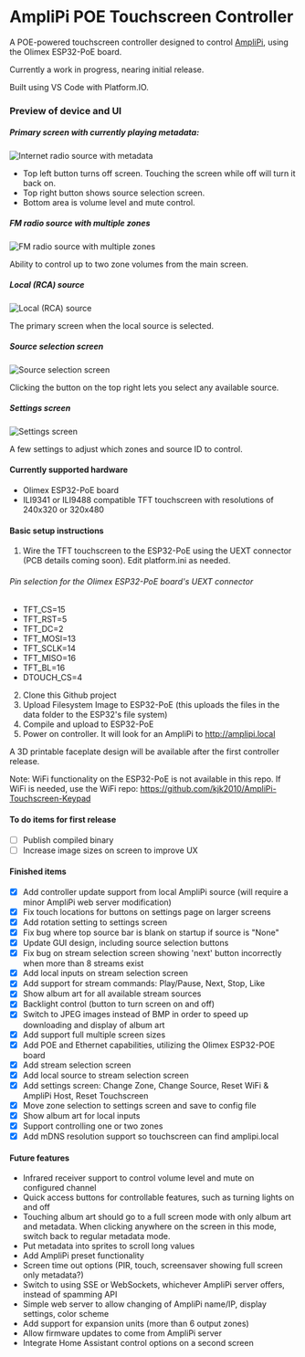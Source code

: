 # AmpliPi POE Touchscreen Controller
A POE-powered touchscreen controller designed to control [AmpliPi](https://amplipi.com), using the Olimex ESP32-PoE board.

Currently a work in progress, nearing initial release.

Built using VS Code with Platform.IO.

### Preview of device and UI
##### Primary screen with currently playing metadata:
![Internet radio source with metadata](https://github.com/kjk2010/AmpliPi-POE-Touchscreen/blob/main/docs/InternetRadioWithMetadata.jpg?raw=true)

- Top left button turns off screen. Touching the screen while off will turn it back on.
- Top right button shows source selection screen.
- Bottom area is volume level and mute control.

##### FM radio source with multiple zones
![FM radio source with multiple zones](https://github.com/kjk2010/AmpliPi-POE-Touchscreen/blob/main/docs/FMRadioWithMultiZones.jpg?raw=true)

Ability to control up to two zone volumes from the main screen.

##### Local (RCA) source
![Local (RCA) source](https://github.com/kjk2010/AmpliPi-POE-Touchscreen/blob/main/docs/LocalInput.jpg?raw=true)

The primary screen when the local source is selected.

##### Source selection screen
![Source selection screen](https://github.com/kjk2010/AmpliPi-POE-Touchscreen/blob/main/docs/SourceSelection.jpg?raw=true)

Clicking the button on the top right lets you select any available source.

##### Settings screen
![Settings screen](https://github.com/kjk2010/AmpliPi-POE-Touchscreen/blob/main/docs/Settings.jpg?raw=true)

A few settings to adjust which zones and source ID to control.


#### Currently supported hardware
- Olimex ESP32-PoE board
- ILI9341 or ILI9488 compatible TFT touchscreen with resolutions of 240x320 or 320x480

#### Basic setup instructions
1. Wire the TFT touchscreen to the ESP32-PoE using the UEXT connector (PCB details coming soon). Edit platform.ini as needed.

###### Pin selection for the Olimex ESP32-PoE board's UEXT connector
- TFT_CS=15
- TFT_RST=5
- TFT_DC=2
- TFT_MOSI=13
- TFT_SCLK=14
- TFT_MISO=16
- TFT_BL=16
- DTOUCH_CS=4

2. Clone this Github project
3. Upload Filesystem Image to ESP32-PoE (this uploads the files in the data folder to the ESP32's file system)
4. Compile and upload to ESP32-PoE
5. Power on controller. It will look for an AmpliPi to http://amplipi.local

A 3D printable faceplate design will be available after the first controller release.

Note: WiFi functionality on the ESP32-PoE is not available in this repo. If WiFi is needed, use the WiFi repo: https://github.com/kjk2010/AmpliPi-Touchscreen-Keypad 

#### To do items for first release
- [ ] Publish compiled binary
- [ ] Increase image sizes on screen to improve UX

#### Finished items
- [x] Add controller update support from local AmpliPi source (will require a minor AmpliPi web server modification)
- [x] Fix touch locations for buttons on settings page on larger screens
- [x] Add rotation setting to settings screen
- [x] Fix bug where top source bar is blank on startup if source is "None"
- [x] Update GUI design, including source selection buttons
- [x] Fix bug on stream selection screen showing 'next' button incorrectly when more than 8 streams exist
- [x] Add local inputs on stream selection screen
- [x] Add support for stream commands: Play/Pause, Next, Stop, Like
- [x] Show album art for all available stream sources
- [x] Backlight control (button to turn screen on and off)
- [x] Switch to JPEG images instead of BMP in order to speed up downloading and display of album art
- [x] Add support full multiple screen sizes
- [x] Add POE and Ethernet capabilities, utilizing the Olimex ESP32-POE board
- [x] Add stream selection screen
- [x] Add local source to stream selection screen
- [x] Add settings screen: Change Zone, Change Source, Reset WiFi & AmpliPi Host, Reset Touchscreen
- [x] Move zone selection to settings screen and save to config file
- [x] Show album art for local inputs
- [x] Support controlling one or two zones
- [x] Add mDNS resolution support so touchscreen can find amplipi.local

#### Future features
- Infrared receiver support to control volume level and mute on configured channel
- Quick access buttons for controllable features, such as turning lights on and off
- Touching album art should go to a full screen mode with only album art and metadata. When clicking anywhere on the screen in this mode, switch back to regular metadata mode.
- Put metadata into sprites to scroll long values
- Add AmpliPi preset functionality
- Screen time out options (PIR, touch, screensaver showing full screen only metadata?)
- Switch to using SSE or WebSockets, whichever AmpliPi server offers, instead of spamming API
- Simple web server to allow changing of AmpliPi name/IP, display settings, color scheme
- Add support for expansion units (more than 6 output zones)
- Allow firmware updates to come from AmpliPi server
- Integrate Home Assistant control options on a second screen
